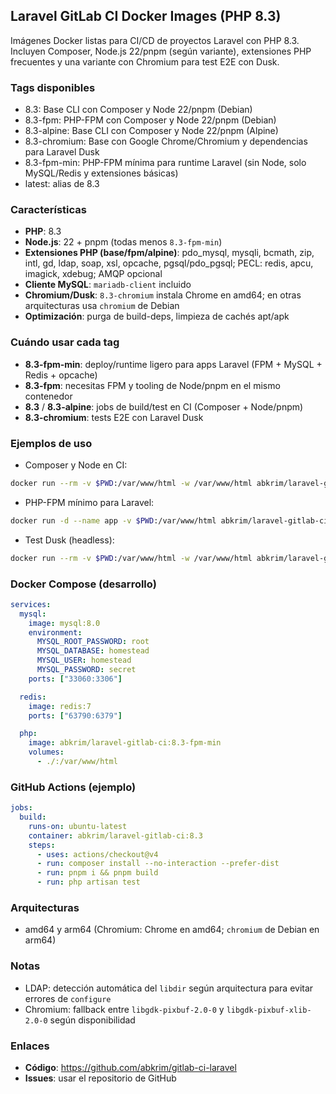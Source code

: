 ## Laravel GitLab CI Docker Images (PHP 8.3)

Imágenes Docker listas para CI/CD de proyectos Laravel con PHP 8.3. Incluyen Composer, Node.js 22/pnpm (según variante), extensiones PHP frecuentes y una variante con Chromium para test E2E con Dusk.

### Tags disponibles
- 8.3: Base CLI con Composer y Node 22/pnpm (Debian)
- 8.3-fpm: PHP-FPM con Composer y Node 22/pnpm (Debian)
- 8.3-alpine: Base CLI con Composer y Node 22/pnpm (Alpine)
- 8.3-chromium: Base con Google Chrome/Chromium y dependencias para Laravel Dusk
- 8.3-fpm-min: PHP-FPM mínima para runtime Laravel (sin Node, solo MySQL/Redis y extensiones básicas)
- latest: alias de 8.3

### Características
- **PHP**: 8.3
- **Node.js**: 22 + pnpm (todas menos `8.3-fpm-min`)
- **Extensiones PHP (base/fpm/alpine)**: pdo_mysql, mysqli, bcmath, zip, intl, gd, ldap, soap, xsl, opcache, pgsql/pdo_pgsql; PECL: redis, apcu, imagick, xdebug; AMQP opcional
- **Cliente MySQL**: `mariadb-client` incluido
- **Chromium/Dusk**: `8.3-chromium` instala Chrome en amd64; en otras arquitecturas usa `chromium` de Debian
- **Optimización**: purga de build-deps, limpieza de cachés apt/apk

### Cuándo usar cada tag
- **8.3-fpm-min**: deploy/runtime ligero para apps Laravel (FPM + MySQL + Redis + opcache)
- **8.3-fpm**: necesitas FPM y tooling de Node/pnpm en el mismo contenedor
- **8.3** / **8.3-alpine**: jobs de build/test en CI (Composer + Node/pnpm)
- **8.3-chromium**: tests E2E con Laravel Dusk

### Ejemplos de uso
- Composer y Node en CI:
```bash
docker run --rm -v $PWD:/var/www/html -w /var/www/html abkrim/laravel-gitlab-ci:8.3 bash -lc "composer install --no-interaction && pnpm i && pnpm build"
```

- PHP-FPM mínimo para Laravel:
```bash
docker run -d --name app -v $PWD:/var/www/html abkrim/laravel-gitlab-ci:8.3-fpm-min
```

- Test Dusk (headless):
```bash
docker run --rm -v $PWD:/var/www/html -w /var/www/html abkrim/laravel-gitlab-ci:8.3-chromium php artisan dusk
```

### Docker Compose (desarrollo)
```yaml
services:
  mysql:
    image: mysql:8.0
    environment:
      MYSQL_ROOT_PASSWORD: root
      MYSQL_DATABASE: homestead
      MYSQL_USER: homestead
      MYSQL_PASSWORD: secret
    ports: ["33060:3306"]

  redis:
    image: redis:7
    ports: ["63790:6379"]

  php:
    image: abkrim/laravel-gitlab-ci:8.3-fpm-min
    volumes:
      - ./:/var/www/html
```

### GitHub Actions (ejemplo)
```yaml
jobs:
  build:
    runs-on: ubuntu-latest
    container: abkrim/laravel-gitlab-ci:8.3
    steps:
      - uses: actions/checkout@v4
      - run: composer install --no-interaction --prefer-dist
      - run: pnpm i && pnpm build
      - run: php artisan test
```

### Arquitecturas
- amd64 y arm64 (Chromium: Chrome en amd64; `chromium` de Debian en arm64)

### Notas
- LDAP: detección automática del `libdir` según arquitectura para evitar errores de `configure`
- Chromium: fallback entre `libgdk-pixbuf-2.0-0` y `libgdk-pixbuf-xlib-2.0-0` según disponibilidad

### Enlaces
- **Código**: https://github.com/abkrim/gitlab-ci-laravel
- **Issues**: usar el repositorio de GitHub


